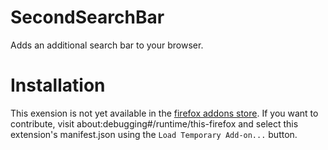 # SecondSearchBar
Adds an additional search bar to your browser.

# Installation
This exension is not yet available in the [firefox addons store](https://addons.mozilla.org/en-US/firefox/). If you want to contribute, visit about:debugging#/runtime/this-firefox and select this extension's manifest.json using the `Load Temporary Add-on...` button.